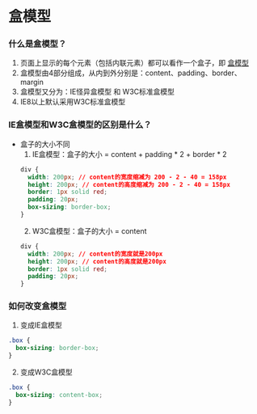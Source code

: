 # 盒模型

### 什么是盒模型？
1.  页面上显示的每个元素（包括内联元素）都可以看作一个盒子，即 [盒模型](../images/盒模型.png)
2.  盒模型由4部分组成，从内到外分别是：content、padding、border、margin
3.  盒模型又分为：IE怪异盒模型 和 W3C标准盒模型
4.  IE8以上默认采用W3C标准盒模型

### IE盒模型和W3C盒模型的区别是什么？
- 盒子的大小不同
  1.  IE盒模型：盒子的大小 = content + padding * 2 + border * 2
    ```css
    div {
      width: 200px; // content的宽度缩减为 200 - 2 - 40 = 158px
      height: 200px; // content的高度缩减为 200 - 2 - 40 = 158px
      border: 1px solid red;
      padding: 20px;
      box-sizing: border-box;
    }
    ```
  2.  W3C盒模型：盒子的大小 = content
    ```css
    div {
      width: 200px; // content的宽度就是200px
      height: 200px; // content的高度就是200px
      border: 1px solid red;
      padding: 20px;
    }
    ```

### 如何改变盒模型
1.  变成IE盒模型
  ```css
  .box {
    box-sizing: border-box;
  }
  ```
2.  变成W3C盒模型
  ```css
  .box {
    box-sizing: content-box;
  }
  ```

### 